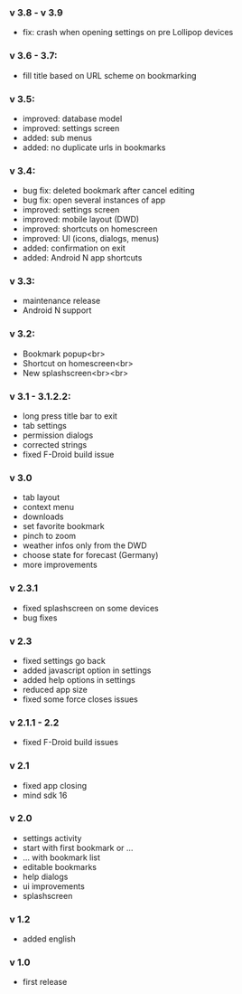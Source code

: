 ### v 3.8 - v 3.9
- fix: crash when opening settings on pre Lollipop devices

### v 3.6 - 3.7:
- fill title based on URL scheme on bookmarking

### v 3.5:
- improved: database model
- improved: settings screen
- added: sub menus
- added: no duplicate urls in bookmarks

### v 3.4:
- bug fix: deleted bookmark after cancel editing
- bug fix: open several instances of app
- improved: settings screen
- improved: mobile layout (DWD)
- improved: shortcuts on homescreen
- improved: UI (icons, dialogs, menus)
- added: confirmation on exit
- added: Android N app shortcuts

### v 3.3:
- maintenance release
- Android N support

### v 3.2:
- Bookmark popup&lt;br>
- Shortcut on homescreen&lt;br>
- New splashscreen&lt;br>&lt;br>

### v 3.1 - 3.1.2.2:
- long press title bar to exit
- tab settings
- permission dialogs
- corrected strings
- fixed F-Droid build issue

### v 3.0
- tab layout
- context menu
- downloads
- set favorite bookmark
- pinch to zoom
- weather infos only from the DWD
- choose state for forecast (Germany)
- more improvements

### v 2.3.1
- fixed splashscreen on some devices
- bug fixes

### v 2.3
- fixed settings go back
- added javascript option in settings
- added help options in settings
- reduced app size
- fixed some force closes issues

### v 2.1.1 - 2.2
- fixed F-Droid build issues
        
### v 2.1
- fixed app closing
- mind sdk 16

### v 2.0
- settings activity
- start with first bookmark or …
- … with bookmark list
- editable bookmarks
- help dialogs
- ui improvements
- splashscreen

### v 1.2
- added english

### v 1.0
- first release
